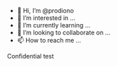 - 👋 Hi, I’m @prodiono
- 👀 I’m interested in ...
- 🌱 I’m currently learning ...
- 💞️ I’m looking to collaborate on ...
- 📫 How to reach me ...

<!---
prodiono/prodiono is a ✨ special ✨ repository because its `README.md` (this file) appears on your GitHub profile.
You can click the Preview link to take a look at your changes.
--->
Confidential test
